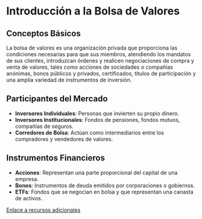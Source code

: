 # Introducción a la Bolsa de Valores

## Conceptos Básicos
La bolsa de valores es una organización privada que proporciona las condiciones necesarias para que sus miembros, atendiendo los mandatos de sus clientes, introduzcan órdenes y realicen negociaciones de compra y venta de valores, tales como acciones de sociedades o compañías anónimas, bonos públicos y privados, certificados, títulos de participación y una amplia variedad de instrumentos de inversión.

## Participantes del Mercado
- **Inversores Individuales**: Personas que invierten su propio dinero.
- **Inversores Institucionales**: Fondos de pensiones, fondos mutuos, compañías de seguros.
- **Corredores de Bolsa**: Actúan como intermediarios entre los compradores y vendedores de valores.

## Instrumentos Financieros
- **Acciones**: Representan una parte proporcional del capital de una empresa.
- **Bonos**: Instrumentos de deuda emitidos por corporaciones o gobiernos.
- **ETFs**: Fondos que se negocian en bolsa y que representan una canasta de activos.

[Enlace a recursos adicionales](https://www.investopedia.com/articles/basics/06/invest1000.asp)

